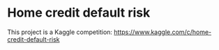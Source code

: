 # Home credit default risk
This project is a Kaggle competition: https://www.kaggle.com/c/home-credit-default-risk
